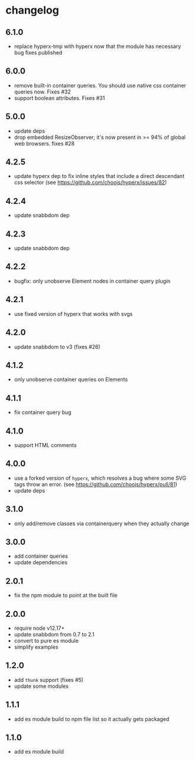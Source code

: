 # changelog

## 6.1.0
* replace hyperx-tmp with hyperx now that the module has necessary bug fixes published


## 6.0.0
* remove built-in container queries.  You should use native css container queries now. Fixes #32
* support boolean attributes. Fixes #31


## 5.0.0
* update deps
* drop embedded ResizeObserver; it's now present in >= 94% of global web browsers. fixes #28


## 4.2.5
* update hyperx dep to fix inline styles that include a direct descendant css selector (see https://github.com/choojs/hyperx/issues/82)


## 4.2.4
* update snabbdom dep


## 4.2.3
* update snabbdom dep


## 4.2.2
* bugfix: only unobserve Element nodes in container query plugin


## 4.2.1
* use fixed version of hyperx that works with svgs


## 4.2.0
* update snabbdom to v3 (fixes #26)


## 4.1.2
* only unobserve container queries on Elements


## 4.1.1
* fix container query bug


## 4.1.0
* support HTML comments


## 4.0.0
* use a forked version of `hyperx`, which resolves a bug where some SVG tags throw an error. (see https://github.com/choojs/hyperx/pull/81)
* update deps


## 3.1.0
* only add/remove classes via containerquery when they actually change


## 3.0.0
* add container queries
* update dependencies


## 2.0.1
* fix the npm module to point at the built file


## 2.0.0
* require node v12.17+
* update snabbdom from 0.7 to 2.1
* convert to pure es module
* simplify examples


## 1.2.0

* add `thunk` support (fixes #5)
* update some modules


## 1.1.1

* add es module build to npm file list so it actually gets packaged


## 1.1.0

* add es module build
